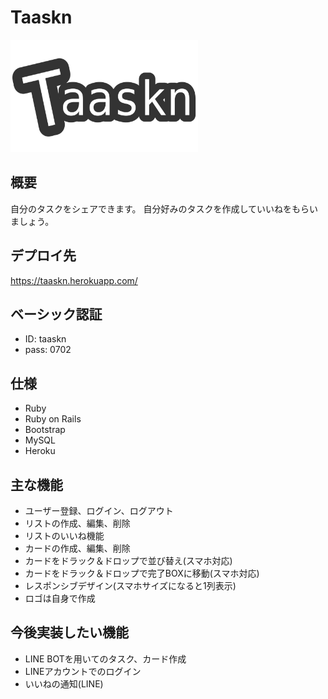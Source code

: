 # Taaskn
<img src="https://github.com/yuk-hrt/Taaskn/blob/master/app/assets/images/logo.png" alt="taaskn" width="300" height="180"/>

## 概要
自分のタスクをシェアできます。
自分好みのタスクを作成していいねをもらいましょう。
## デプロイ先
https://taaskn.herokuapp.com/
## ベーシック認証
- ID: taaskn
- pass: 0702
## 仕様
- Ruby
- Ruby on Rails
- Bootstrap
- MySQL
- Heroku
## 主な機能
- ユーザー登録、ログイン、ログアウト
- リストの作成、編集、削除
- リストのいいね機能
- カードの作成、編集、削除
- カードをドラック＆ドロップで並び替え(スマホ対応)
- カードをドラック＆ドロップで完了BOXに移動(スマホ対応)
- レスポンシブデザイン(スマホサイズになると1列表示)
- ロゴは自身で作成
## 今後実装したい機能
- LINE BOTを用いてのタスク、カード作成
- LINEアカウントでのログイン
- いいねの通知(LINE)
